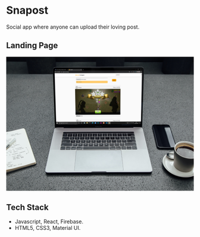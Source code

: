 # Snapost
 Social app where anyone can upload their loving post.

<!-- Applink :[uigenkit](https://uigenkit.herokuapp.com) -->

## Landing Page
<p align="center">
<img src="./public/instaclone.png" alt="Chatui">
</p>

<!-- ###### Features
1. Search any github profile.
2. You will get entire detail of a profile that include the no. of followers, following it has.
3. You can also view all the repository it has through the link.  -->

## Tech Stack
- Javascript, React, Firebase.
- HTML5, CSS3, Material UI.